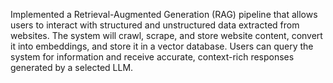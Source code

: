  Implemented a Retrieval-Augmented Generation (RAG) pipeline that allows users to 
interact with structured and unstructured data extracted from websites. The system will crawl, 
scrape, and store website content, convert it into embeddings, and store it in a vector database. 
Users can query the system for information and receive accurate, context-rich responses 
generated by a selected LLM.
